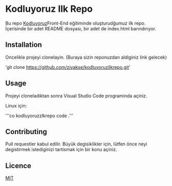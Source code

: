 # Kodluyoruz Ilk Repo


Bu repo [Kodluyoruz](https://kodluyoruz.org)Front-End eğitiminde oluşturudğumuz ilk repo. İçerisinde bir adet README dosyası, bir adet de index.html barındırıyor.

## Installation

Oncelikle projeyi clonelayin. (Buraya sizin reponuzdan aldiginiz link gelecek)

'git clone https://github.com/ziyakse/kodluyoruzilkrepo.git'

## Usage

Projeyi cloneladiktan sonra Visual Studio Code programinda açiniz.

Linux için:

'''co kodluyoruzzlkrepo
code .'''

## Contributing

Pull requestler kabul edilir. Büyük degisiklikler için, lütfen önce neyi degistirmek
istediginizi tartismak için bir konu açiniz.

## Licence

[MIT](https://choosealicense.com/licenses/mit/)
